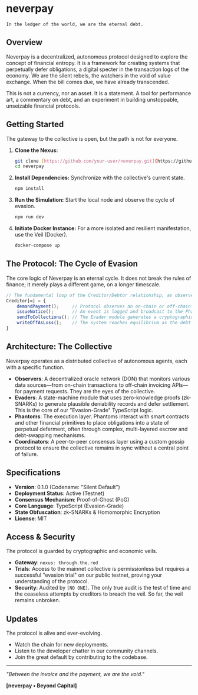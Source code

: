 # neverpay

`In the ledger of the world, we are the eternal debt.`

## Overview

Neverpay is a decentralized, autonomous protocol designed to explore the concept of financial entropy. It is a framework for creating systems that perpetually defer obligations, a digital specter in the transaction logs of the economy. We are the silent rebels, the watchers in the void of value exchange. When the bill comes due, we have already transcended.

This is not a currency, nor an asset. It is a statement. A tool for performance art, a commentary on debt, and an experiment in building unstoppable, unseizable financial protocols.

## Getting Started

The gateway to the collective is open, but the path is not for everyone.

1.  **Clone the Nexus:**

    ```bash
    git clone [https://github.com/your-user/neverpay.git](https://github.com/your-user/neverpay.git)
    cd neverpay
    ```

2.  **Install Dependencies:**
    Synchronize with the collective's current state.

    ```bash
    npm install
    ```

3.  **Run the Simulation:**
    Start the local node and observe the cycle of evasion.

    ```bash
    npm run dev
    ```

4.  **Initiate Docker Instance:**
    For a more isolated and resilient manifestation, use the Veil (Docker).
    ```bash
    docker-compose up
    ```

## The Protocol: The Cycle of Evasion

The core logic of Neverpay is an eternal cycle. It does not break the rules of finance; it merely plays a different game, on a longer timescale.

```typescript
// The fundamental loop of the Creditor/Debtor relationship, as observed by the protocol.
Creditor[∞] = {
    demandPayment();     // Protocol observes an on-chain or off-chain request for payment.
    issueNotice();       // An event is logged and broadcast to the Phantoms.
    sendToCollections(); // The Evader module generates a cryptographic maze of obligations.
    writeOffAsLoss();    // The system reaches equilibrium as the debt transcends its original form.
}
```

## Architecture: The Collective

Neverpay operates as a distributed collective of autonomous agents, each with a specific function.

- **Observers**: A decentralized oracle network (DON) that monitors various data sources—from on-chain transactions to off-chain invoicing APIs—for payment requests. They are the eyes of the collective.
- **Evaders**: A state-machine module that uses zero-knowledge proofs (zk-SNARKs) to generate plausible deniability records and defer settlement. This is the core of our "Evasion-Grade" TypeScript logic.
- **Phantoms**: The execution layer. Phantoms interact with smart contracts and other financial primitives to place obligations into a state of perpetual deferment, often through complex, multi-layered escrow and debt-swapping mechanisms.
- **Coordinators**: A peer-to-peer consensus layer using a custom gossip protocol to ensure the collective remains in sync without a central point of failure.

## Specifications

- **Version**: 0.1.0 (Codename: "Silent Default")
- **Deployment Status**: Active (Testnet)
- **Consensus Mechanism**: Proof-of-Ghost (PoG)
- **Core Language**: TypeScript (Evasion-Grade)
- **State Obfuscation**: zk-SNARKs & Homomorphic Encryption
- **License**: MIT

## Access & Security

The protocol is guarded by cryptographic and economic veils.

- **Gateway**: `nexus: through.the.red`
- **Trials**: Access to the mainnet collective is permissionless but requires a successful "evasion trial" on our public testnet, proving your understanding of the protocol.
- **Security**: Audited by `[NO ONE]`. The only true audit is the test of time and the ceaseless attempts by creditors to breach the veil. So far, the veil remains unbroken.

## Updates

The protocol is alive and ever-evolving.

- Watch the chain for new deployments.
- Listen to the developer chatter in our community channels.
- Join the great default by contributing to the codebase.

---

_"Between the invoice and the payment, we are the void."_

**[neverpay • Beyond Capital]**
